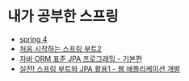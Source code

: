 # 내가 공부한 스프링

- [spring 4](spring4/README.md)
- [처음 시작하는 스프링 부트2](springboot2/README.md)
- [자바 ORM 표준 JPA 프로그래밍 - 기본편](JPA/README.md)
- [실전! 스프링 부트와 JPA 활용1 - 웹 애플리케이션 개발](practice_JPA_1/README.md)